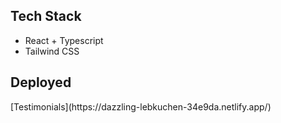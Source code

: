 <h2>Tech Stack</h2>
<ul>
  <li>React + Typescript</li>
  <li>Tailwind CSS</li>
</ul>
<h2>Deployed</h2>
[Testimonials](https://dazzling-lebkuchen-34e9da.netlify.app/)